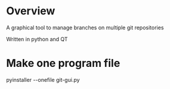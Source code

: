 # Overview
A graphical tool to manage branches on multiple git repositories

Written in python and QT

# Make one program file
pyinstaller --onefile git-gui.py
